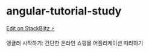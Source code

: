 # angular-tutorial-study

[Edit on StackBlitz ⚡️](https://stackblitz.com/edit/angular-tutorial-study)

앵귤러 시작하기: 간단한 온라인 쇼핑몰 어플리케이션 따라하기

